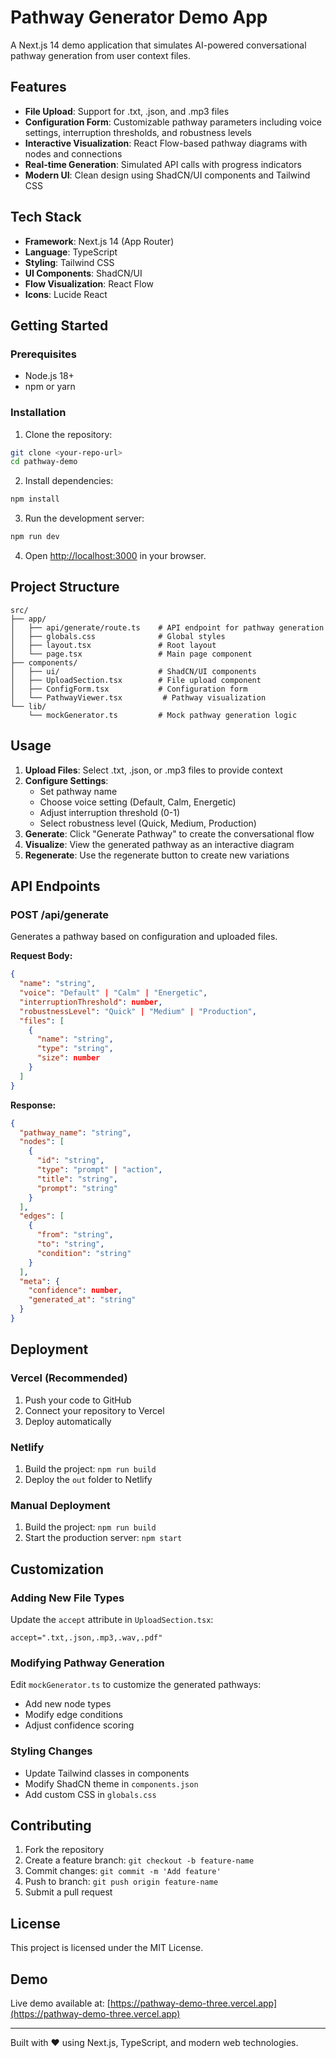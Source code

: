 # Pathway Generator Demo App

A Next.js 14 demo application that simulates AI-powered conversational pathway generation from user context files.

## Features

- **File Upload**: Support for .txt, .json, and .mp3 files
- **Configuration Form**: Customizable pathway parameters including voice settings, interruption thresholds, and robustness levels
- **Interactive Visualization**: React Flow-based pathway diagrams with nodes and connections
- **Real-time Generation**: Simulated API calls with progress indicators
- **Modern UI**: Clean design using ShadCN/UI components and Tailwind CSS

## Tech Stack

- **Framework**: Next.js 14 (App Router)
- **Language**: TypeScript
- **Styling**: Tailwind CSS
- **UI Components**: ShadCN/UI
- **Flow Visualization**: React Flow
- **Icons**: Lucide React

## Getting Started

### Prerequisites

- Node.js 18+ 
- npm or yarn

### Installation

1. Clone the repository:
```bash
git clone <your-repo-url>
cd pathway-demo
```

2. Install dependencies:
```bash
npm install
```

3. Run the development server:
```bash
npm run dev
```

4. Open [http://localhost:3000](http://localhost:3000) in your browser.

## Project Structure

```
src/
├── app/
│   ├── api/generate/route.ts    # API endpoint for pathway generation
│   ├── globals.css              # Global styles
│   ├── layout.tsx               # Root layout
│   └── page.tsx                 # Main page component
├── components/
│   ├── ui/                      # ShadCN/UI components
│   ├── UploadSection.tsx        # File upload component
│   ├── ConfigForm.tsx           # Configuration form
│   └── PathwayViewer.tsx         # Pathway visualization
└── lib/
    └── mockGenerator.ts         # Mock pathway generation logic
```

## Usage

1. **Upload Files**: Select .txt, .json, or .mp3 files to provide context
2. **Configure Settings**: 
   - Set pathway name
   - Choose voice setting (Default, Calm, Energetic)
   - Adjust interruption threshold (0-1)
   - Select robustness level (Quick, Medium, Production)
3. **Generate**: Click "Generate Pathway" to create the conversational flow
4. **Visualize**: View the generated pathway as an interactive diagram
5. **Regenerate**: Use the regenerate button to create new variations

## API Endpoints

### POST /api/generate

Generates a pathway based on configuration and uploaded files.

**Request Body:**
```json
{
  "name": "string",
  "voice": "Default" | "Calm" | "Energetic",
  "interruptionThreshold": number,
  "robustnessLevel": "Quick" | "Medium" | "Production",
  "files": [
    {
      "name": "string",
      "type": "string",
      "size": number
    }
  ]
}
```

**Response:**
```json
{
  "pathway_name": "string",
  "nodes": [
    {
      "id": "string",
      "type": "prompt" | "action",
      "title": "string",
      "prompt": "string"
    }
  ],
  "edges": [
    {
      "from": "string",
      "to": "string",
      "condition": "string"
    }
  ],
  "meta": {
    "confidence": number,
    "generated_at": "string"
  }
}
```

## Deployment

### Vercel (Recommended)

1. Push your code to GitHub
2. Connect your repository to Vercel
3. Deploy automatically

### Netlify

1. Build the project: `npm run build`
2. Deploy the `out` folder to Netlify

### Manual Deployment

1. Build the project: `npm run build`
2. Start the production server: `npm start`

## Customization

### Adding New File Types

Update the `accept` attribute in `UploadSection.tsx`:
```tsx
accept=".txt,.json,.mp3,.wav,.pdf"
```

### Modifying Pathway Generation

Edit `mockGenerator.ts` to customize the generated pathways:
- Add new node types
- Modify edge conditions
- Adjust confidence scoring

### Styling Changes

- Update Tailwind classes in components
- Modify ShadCN theme in `components.json`
- Add custom CSS in `globals.css`

## Contributing

1. Fork the repository
2. Create a feature branch: `git checkout -b feature-name`
3. Commit changes: `git commit -m 'Add feature'`
4. Push to branch: `git push origin feature-name`
5. Submit a pull request

## License

This project is licensed under the MIT License.

## Demo

Live demo available at: [https://pathway-demo-three.vercel.app](https://pathway-demo-three.vercel.app)

---

Built with ❤️ using Next.js, TypeScript, and modern web technologies.